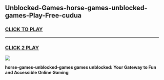
## Unblocked-Games-horse-games-unblocked-games-Play-Free-cudua
<h3>
<a href="https://premium76.site?title=horse-games-unblocked-games&ref=18A1">CLICK TO PLAY</a></h3>
<hr>

<h3>
<a href="https://premium76.site?title=horse-games-unblocked-games&ref=18A1">CLICK 2 PLAY</a>
  
</h3>

<a href="https://premium76.site?title=horse-games-unblocked-games&ref=18A1"><img src="https://clearcache.store/games.png"></a>


**horse-games-unblocked-games games unblocked: Your Gateway to Fun and Accessible Online Gaming**
